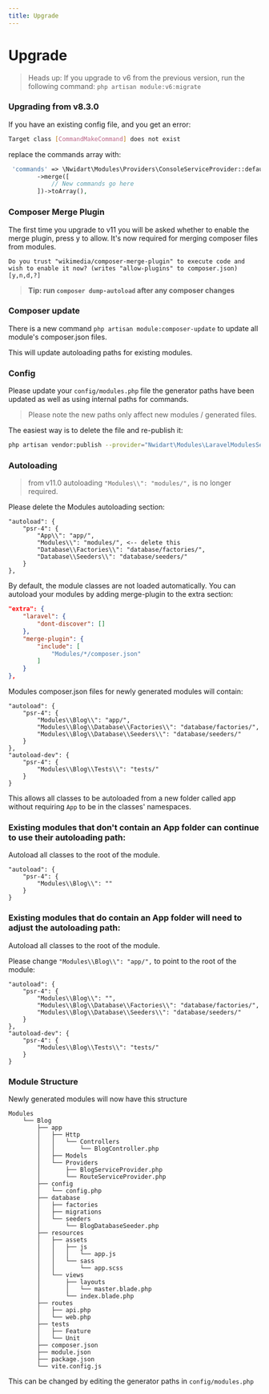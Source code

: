 ```yaml
---
title: Upgrade
---
```


# Upgrade

> Heads up:
    If you upgrade to v6 from the previous version, run the following command: `php artisan module:v6:migrate`

### Upgrading from v8.3.0

If you have an existing config file, and you get an error:

```bash
Target class [CommandMakeCommand] does not exist
```

replace the commands array with:

```php
 'commands' => \Nwidart\Modules\Providers\ConsoleServiceProvider::defaultCommands()
        ->merge([
            // New commands go here
        ])->toArray(),
```

### Composer Merge Plugin

The first time you upgrade to v11 you will be asked whether to enable the merge plugin, press y to allow. It's now required for merging composer files from modules.

```
Do you trust "wikimedia/composer-merge-plugin" to execute code and wish to enable it now? (writes "allow-plugins" to composer.json) [y,n,d,?] 
```

> **Tip: run `composer dump-autoload` after any composer changes**

### Composer update

There is a new command `php artisan module:composer-update` to update all module's composer.json files.

This will update autoloading paths for existing modules.

### Config

Please update your `config/modules.php` file the generator paths have been updated as well as using internal paths for commands.

> Please note the new paths only affect new modules / generated files.

The easiest way is to delete the file and re-publish it:

```bash
php artisan vendor:publish --provider="Nwidart\Modules\LaravelModulesServiceProvider" --tag="config"
```

### Autoloading

> from v11.0 autoloading `"Modules\\": "modules/",` is no longer required.

Please delete the Modules autoloading section:

```
"autoload": {
    "psr-4": {
        "App\\": "app/",
        "Modules\\": "modules/", <-- delete this
        "Database\\Factories\\": "database/factories/",
        "Database\\Seeders\\": "database/seeders/"
    }
},
```

By default, the module classes are not loaded automatically. You can autoload your modules by adding merge-plugin to the extra section:

```json
"extra": {
    "laravel": {
        "dont-discover": []
    },
    "merge-plugin": {
        "include": [
            "Modules/*/composer.json"
        ]
    }
},
```

Modules composer.json files for newly generated modules will contain:

```
"autoload": {
    "psr-4": {
        "Modules\\Blog\\": "app/",
        "Modules\\Blog\\Database\\Factories\\": "database/factories/",
        "Modules\\Blog\\Database\\Seeders\\": "database/seeders/"
    }
},
"autoload-dev": {
    "psr-4": {
        "Modules\\Blog\\Tests\\": "tests/"
    }
}
```

This allows all classes to be autoloaded from a new folder called app without requiring `App` to be in the classes' namespaces.

### Existing modules that don't contain an App folder can continue to use their autoloading path:

Autoload all classes to the root of the module.

```
"autoload": {
    "psr-4": {
        "Modules\\Blog\\": ""
    }
}
```

### Existing modules that do contain an App folder will need to adjust the autoloading path:

Autoload all classes to the root of the module.

Please change `"Modules\\Blog\\": "app/",` to point to the root of the module:

```
"autoload": {
    "psr-4": {
        "Modules\\Blog\\": "",
        "Modules\\Blog\\Database\\Factories\\": "database/factories/",
        "Modules\\Blog\\Database\\Seeders\\": "database/seeders/"
    }
},
"autoload-dev": {
    "psr-4": {
        "Modules\\Blog\\Tests\\": "tests/"
    }
}
```


### Module Structure

Newly generated modules will now have this structure

```
Modules
    └── Blog
        ├── app
        │   ├── Http
        │   │   └── Controllers
        │   │       └── BlogController.php
        │   ├── Models
        │   └── Providers
        │       ├── BlogServiceProvider.php
        │       └── RouteServiceProvider.php
        ├── config
        │   └── config.php
        ├── database
        │   ├── factories
        │   ├── migrations
        │   └── seeders
        │       └── BlogDatabaseSeeder.php
        ├── resources
        │   ├── assets
        │   │   ├── js
        │   │   │   └── app.js
        │   │   └── sass
        │   │       └── app.scss
        │   └── views
        │       ├── layouts
        │       │   └── master.blade.php
        │       └── index.blade.php
        ├── routes
        │   ├── api.php
        │   └── web.php
        ├── tests
        │   ├── Feature
        │   └── Unit
        ├── composer.json
        ├── module.json
        ├── package.json
        └── vite.config.js
```

This can be changed by editing the generator paths in `config/modules.php`
